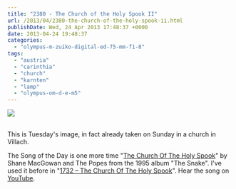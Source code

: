```yaml
---
title: "2380 - The Church of the Holy Spook II"
url: /2013/04/2380-the-church-of-the-holy-spook-ii.html
publishDate: Wed, 24 Apr 2013 17:48:37 +0000
date: 2013-04-24 19:48:37
categories: 
  - "olympus-m-zuiko-digital-ed-75-mm-f1-8"
tags: 
  - "austria"
  - "carinthia"
  - "church"
  - "karnten"
  - "lamp"
  - "olympus-om-d-e-m5"
---
```

<div class="container">
<div class="center"><a target="_blank" href="https://d25zfm9zpd7gm5.cloudfront.net/1200x1200/2013/20130421_133524_lr.jpg"><img src="https://d25zfm9zpd7gm5.cloudfront.net/0600x0600/2013/20130421_133524_lr.jpg" /></a></div>
</div>
<br />

This is Tuesday's image, in fact already taken on Sunday in a church in Villach. 


The Song of the Day is one more time "<a href="http://www.lyricsmode.com/lyrics/s/shane_macgowan_and_the_popes/the_church_of_the_holy_spook.html" target="_blank">The Church Of The Holy Spook</a>" by Shane MacGowan and The Popes from the 1995 album "The Snake". I've used it before in "<a href="/2011/07/1732-the-church-of-the-holy-spook.html" target="_blank">1732 – The Church Of The Holy Spook</a>". Hear the song on <a href="http://www.youtube.com/watch?v=pxNvT1i3700" target="_blank">YouTube</a>.
